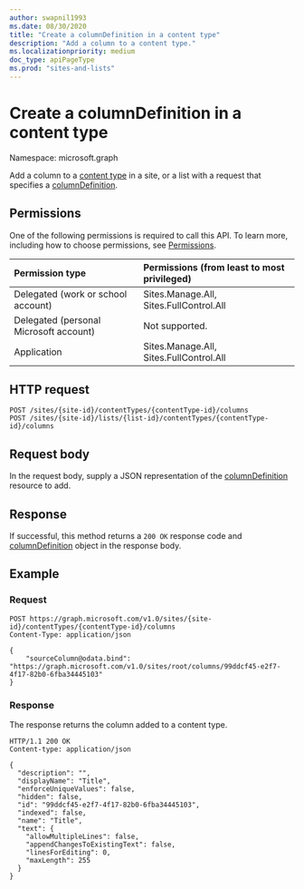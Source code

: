 ```yaml
---
author: swapnil1993
ms.date: 08/30/2020
title: "Create a columnDefinition in a content type"
description: "Add a column to a content type."
ms.localizationpriority: medium
doc_type: apiPageType
ms.prod: "sites-and-lists"
---
```


# Create a columnDefinition in a content type
Namespace: microsoft.graph


Add a column to a [content type][contentType] in a site, or a list with a request that specifies a [columnDefinition][columnDefinition].

## Permissions

One of the following permissions is required to call this API. To learn more, including how to choose permissions, see [Permissions](/graph/permissions-reference).

  

|Permission type | Permissions (from least to most privileged) |
|:--------------------|:---------------------------------------------------------|
|Delegated (work or school account) | Sites.Manage.All, Sites.FullControl.All |
|Delegated (personal Microsoft account) | Not supported. |
|Application | Sites.Manage.All, Sites.FullControl.All |

  

## HTTP request

<!-- { "blockType": "ignored" } -->
```http
POST /sites/{site-id}/contentTypes/{contentType-id}/columns
POST /sites/{site-id}/lists/{list-id}/contentTypes/{contentType-id}/columns
```

## Request body

In the request body, supply a JSON representation of the [columnDefinition][] resource to add.  

## Response

If successful, this method returns a `200 OK` response code and [columnDefinition][] object in the response body.

## Example

### Request

<!-- { 
  "blockType": "request" ,
  "name" : "contenttype_post_conlumns"
} -->

```http
POST https://graph.microsoft.com/v1.0/sites/{site-id}/contentTypes/{contentType-id}/columns
Content-Type: application/json

{
	"sourceColumn@odata.bind": "https://graph.microsoft.com/v1.0/sites/root/columns/99ddcf45-e2f7-4f17-82b0-6fba34445103"
}
```

### Response

The response returns the column added to a content type.

<!-- { "blockType": "response", "@type": "microsoft.graph.columnDefinition", "truncated": true} -->

  

```http
HTTP/1.1 200 OK
Content-type: application/json

{
  "description": "",
  "displayName": "Title",
  "enforceUniqueValues": false,
  "hidden": false,
  "id": "99ddcf45-e2f7-4f17-82b0-6fba34445103",
  "indexed": false,
  "name": "Title",
  "text": {
    "allowMultipleLines": false,
    "appendChangesToExistingText": false,
    "linesForEditing": 0,
    "maxLength": 255
  }
}

```

  

[columnDefinition]: ../resources/columnDefinition.md
[contentType]: ../resources/contentType.md
  

